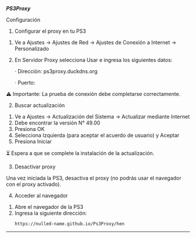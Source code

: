___*PS3Proxy*___

Configuración

1) Configurar el proxy en tu PS3

1. Ve a Ajustes → Ajustes de Red → Ajustes de Conexión a Internet → Personalizado
2. En Servidor Proxy selecciona Usar e ingresa los siguientes datos:

   · Dirección: ps3proxy.duckdns.org
   
   · Puerto:

⚠️ Importante: La prueba de conexión debe completarse correctamente.

2) Buscar actualización

1. Ve a Ajustes → Actualización del Sistema → Actualizar mediante Internet
2. Debe encontrar la versión N° 49.00
3. Presiona OK
4. Selecciona Izquierda (para aceptar el acuerdo de usuario) y Aceptar
5. Presiona Iniciar

⏳ Espera a que se complete la instalación de la actualización.

3) Desactivar proxy

Una vez iniciada la PS3, desactiva el proxy (no podrás usar el navegador con el proxy activado).

4) Acceder al navegador

1. Abre el navegador de la PS3
2. Ingresa la siguiente dirección:
   ```
   https://nulled-name.github.io/Ps3Proxy/hen
   ```

---
